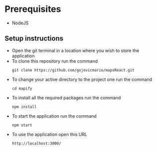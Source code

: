 # Prerequisites

- NodeJS

## Setup instructions

- Open the git terminal in a location where you wish to store the application
- To clone this repository run the command
  ```
  git clone https://github.com/gojevicmario/mapsReact.git
  ```
- To change your active directory to the project one run the command
  ```
  cd mapify
  ```
- To install all the required packages run the command
  ```
  npm install
  ```
- To start the application run the command
  ```
  npm start
  ```
- To use the application open this URL
  ```
  http://localhost:3000/
  ```
